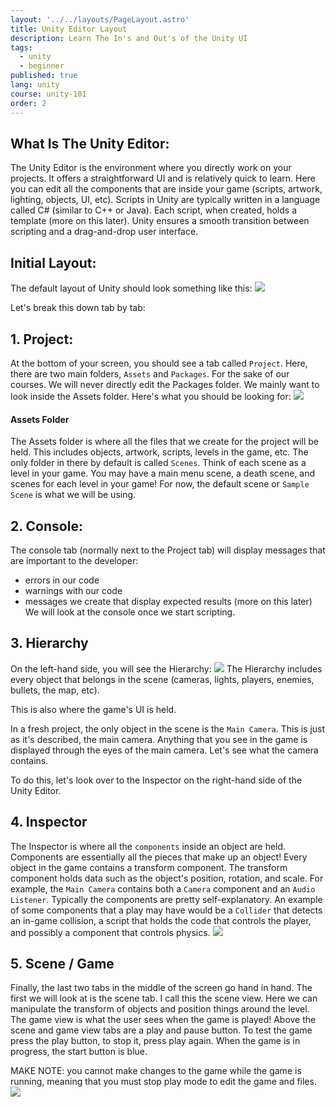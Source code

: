 ```yaml
---
layout: '../../layouts/PageLayout.astro'
title: Unity Editor Layout
description: Learn The In's and Out's of the Unity UI
tags:
  - unity
  - beginner
published: true
lang: unity
course: unity-101
order: 2
---
```


## What Is The Unity Editor:
The Unity Editor is the environment where you directly work on your projects. It offers a straightforward UI and is relatively quick to learn. Here you can edit all the components that are inside your game (scripts, artwork, lighting, objects, UI, etc). Scripts in Unity are typically written in a language called C# (similar to C++ or Java). Each script, when created, holds a template (more on this later). Unity ensures a smooth transition between scripting and a drag-and-drop user interface.

## Initial Layout:
The default layout of Unity should look something like this:
![](/imgs/unity/unity-101/BlankEditor.png)

Let's break this down tab by tab:

## 1. Project:
At the bottom of your screen, you should see a tab called `Project`. Here, there are two main folders, `Assets` and `Packages`. For the sake of our courses. We will never directly edit the Packages folder. We mainly want to look inside the Assets folder.
Here's what you should be looking for:
![](/imgs/unity/unity-101/ProjectFolder.png)
#### Assets Folder
The Assets folder is where all the files that we create for the project will be held. This includes objects, artwork, scripts, levels in the game, etc. The only folder in there by default is called `Scenes`. Think of each scene as a level in your game. You may have a main menu scene, a death scene, and scenes for each level in your game! For now, the default scene or `Sample Scene` is what we will be using.

## 2. Console:
The console tab (normally next to the Project tab) will display messages that are important to the developer:
- errors in our code
- warnings with our code
- messages we create that display expected results (more on this later)
We will look at the console once we start scripting.

## 3. Hierarchy
On the left-hand side, you will see the Hierarchy:
![](/imgs/unity/unity-101/Hierarchy.png)
The Hierarchy includes every object that belongs in the scene (cameras, lights, players, enemies, bullets, the map, etc).

This is also where the game's UI is held.

In a fresh project, the only object in the scene is the `Main Camera`. This is just as it's described, the main camera. Anything that you see in the game is displayed through the eyes of the main camera. Let's see what the camera contains.

To do this, let's look over to the Inspector on the right-hand side of the Unity Editor.


## 4. Inspector
The Inspector is where all the `components` inside an object are held. Components are essentially all the pieces that make up an object! Every object in the game contains a transform component. The transform component holds data such as the object's position, rotation, and scale. For example, the `Main Camera` contains both a `Camera` component and an `Audio Listener`. Typically the components are pretty self-explanatory. An example of some components that a play may have would be a `Collider` that detects an in-game collision, a script that holds the code that controls the player, and possibly a component that controls physics.
![](/imgs/unity/unity-101/Inspector.png)

## 5. Scene / Game
Finally, the last two tabs in the middle of the screen go hand in hand. The first we will look at is the scene tab. I call this the scene view. Here we can manipulate the transform of objects and position things around the level. The game view is what the user sees when the game is played! Above the scene and game view tabs are a play and pause button. To test the game press the play button, to stop it, press play again. When the game is in progress, the start button is blue.

MAKE NOTE: you cannot make changes to the game while the game is running, meaning that you must stop play mode to edit the game and files.
![](/imgs/unity/unity-101/MainWindow.png)
